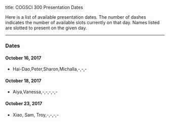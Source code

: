 title: COGSCI 300 Presentation Dates

Here is a list of available presentation dates.  The number of dashes indicates the number of available slots currently on that day.  Names listed are slotted to present on the given day.

 * * *

### Dates
 
#### October 16, 2017

 * Hai-Dao,Peter,Sharon,Michalla,-,-,-

#### October 18, 2017

 * Aiya,Vanessa,-,-,-,-,-

#### October 23, 2017

 * Xiao, Sam, Troy,-,-,-,-

